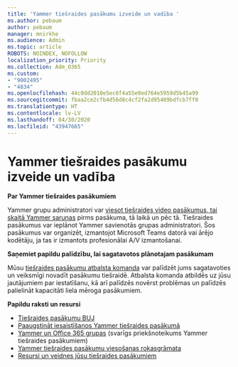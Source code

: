 ```yaml
---
title: 'Yammer tiešraides pasākumu izveide un vadība '
ms.author: pebaum
author: pebaum
manager: mnirkhe
ms.audience: Admin
ms.topic: article
ROBOTS: NOINDEX, NOFOLLOW
localization_priority: Priority
ms.collection: Adm_O365
ms.custom:
- "9002495"
- "4834"
ms.openlocfilehash: 44c0dd2010e5ec6f4a55e0ed764e5959d5b45a99
ms.sourcegitcommit: fbaa2ce2cfb4d56d8c4cf2fa2d95489bdfcb7ff0
ms.translationtype: HT
ms.contentlocale: lv-LV
ms.lasthandoff: 04/30/2020
ms.locfileid: "43947665"
---
```

# <a name="create-and-run-live-events-in-yammer"></a>Yammer tiešraides pasākumu izveide un vadība 

**Par Yammer tiešraides pasākumiem**

Yammer grupu administratori var [viesot tiešraides video pasākumus, tai skaitā Yammer sarunas](https://docs.microsoft.com/yammer/manage-yammer-groups/yammer-live-events) pirms pasākuma, tā laikā un pēc tā. Tiešraides pasākumus var ieplānot Yammer savienotās grupas administratori. Šos pasākumus var organizēt, izmantojot Microsoft Teams datorā vai ārējo kodētāju, ja tas ir izmantots profesionālai A/V izmantošanai.

**Saņemiet papildu palīdzību, lai sagatavotos plānotajam pasākumam**

Mūsu [tiešraides pasākumu atbalsta komanda](https://aka.ms/AA87gbh) var palīdzēt jums sagatavoties un veiksmīgi novadīt pasākumu tiešraidē. Atbalsta komanda atbildēs uz jūsu jautājumiem par iestatīšanu, kā arī palīdzēs novērst problēmas un palīdzēs palielināt kapacitāti liela mēroga pasākumiem.

**Papildu raksti un resursi**

- [Tiešraides pasākumu BUJ](https://support.office.com/article/43bbd59d-a734-4c8f-923d-6a239d137d34)
- [Paaugstināt iesaistīšanos Yammer tiešraides pasākumā](https://support.office.com/article/drive-engagement-in-a-yammer-live-event-c0244ad8-6dcb-419c-add9-2e4a00543412?ui=en-US&rs=en-US&ad=US)
- [Yammer un Office 365 grupas](https://docs.microsoft.com/yammer/manage-yammer-groups/yammer-and-office-365-groups) (svarīgs priekšnoteikums Yammer tiešraides pasākumiem)
- [Yammer tiešraides pasākumu viesošanas rokasgrāmata](https://aka.ms/LiveEventsinYammerplaybook)
- [Resursi un veidnes jūsu tiešraides pasākumiem](https://aka.ms/LiveEventYammerTemplates)
